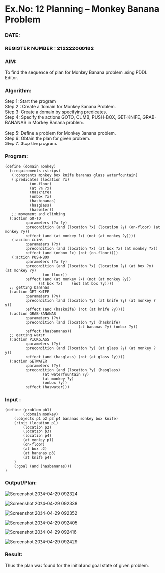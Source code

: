 # Ex.No: 12  Planning –  Monkey Banana Problem
### DATE:                                                                            
### REGISTER NUMBER : 212222060182
### AIM: 
To find the sequence of plan for Monkey Banana problem using PDDL Editor.
###  Algorithm:
Step 1:  Start the program <br> 
Step 2 : Create a domain for Monkey Banana Problem. <br> 
Step 3:  Create a domain by specifying predicates. <br> 
Step 4: Specify the actions GOTO, CLIMB, PUSH-BOX, GET-KNIFE, GRAB-BANANAS in Monkey Banana problem.<br>  
Step 5:   Define a problem for Monkey Banana problem.<br> 
Step 6:  Obtain the plan for given problem.<br> 
Step 7: Stop the program.<br> 

### Program:
```
(define (domain monkey)	       
  (:requirements :strips)
   (:constants monkey box knife bananas glass waterfountain)
   (:predicates (location ?x)
	       (on-floor)
	       (at ?m ?x)
	       (hasknife)
	       (onbox ?x)
	       (hasbananas)
	       (hasglass)
	       (haswater))
   ;; movement and climbing
  (:action GO-TO
	     :parameters (?x ?y)
	     :precondition (and (location ?x) (location ?y) (on-floor) (at monkey ?y))
	     :effect (and (at monkey ?x) (not (at monkey ?y))))
   (:action CLIMB
	     :parameters (?x)
	     :precondition (and (location ?x) (at box ?x) (at monkey ?x))
	     :effect (and (onbox ?x) (not (on-floor))))
   (:action PUSH-BOX
	     :parameters (?x ?y)
	     :precondition (and (location ?x) (location ?y) (at box ?y) (at monkey ?y) 
				 (on-floor))
	     :effect (and (at monkey ?x) (not (at monkey ?y))
			   (at box ?x)    (not (at box ?y))))
  ;; getting bananas
  (:action GET-KNIFE
	     :parameters (?y)
         :precondition (and (location ?y) (at knife ?y) (at monkey ?y))
	     :effect (and (hasknife) (not (at knife ?y))))
  (:action GRAB-BANANAS
	     :parameters (?y)
	     :precondition (and (location ?y) (hasknife) 
                                 (at bananas ?y) (onbox ?y))
	     :effect (hasbananas))
  ;; getting water
  (:action PICKGLASS
	     :parameters (?y)
	     :precondition (and (location ?y) (at glass ?y) (at monkey ?y))
	     :effect (and (hasglass) (not (at glass ?y))))
  (:action GETWATER
	     :parameters (?y)
	     :precondition (and (location ?y) (hasglass)
				 (at waterfountain ?y)
				 (at monkey ?y)
				 (onbox ?y))
	     :effect (haswater)))
```

### Input :
```
(define (problem pb1)
    	(:domain monkey)
  	(:objects p1 p2 p3 p4 bananas monkey box knife)
  	(:init (location p1)
		(location p2)
		(location p3)
		(location p4)
	 	(at monkey p1)
		(on-floor)
		(at box p2)
		(at bananas p3)
	 	(at knife p4)
	)
  	(:goal (and (hasbananas)))
)
```

### Output/Plan:
![Screenshot 2024-04-29 092324](https://github.com/Vikhram-S/AI_Lab_2023-24/assets/146576573/f7a3bbb5-0d9b-43c1-bf38-9e1171e142af)

![Screenshot 2024-04-29 092338](https://github.com/Vikhram-S/AI_Lab_2023-24/assets/146576573/40b25c93-136c-410d-9b89-95ee5000b995)

![Screenshot 2024-04-29 092352](https://github.com/Vikhram-S/AI_Lab_2023-24/assets/146576573/5867317a-726e-4940-b219-23c9edcaebf0)

![Screenshot 2024-04-29 092405](https://github.com/Vikhram-S/AI_Lab_2023-24/assets/146576573/cb8a826d-b025-4dc0-8348-12ea863ef04d)

![Screenshot 2024-04-29 092416](https://github.com/Vikhram-S/AI_Lab_2023-24/assets/146576573/9842351f-7a74-4c32-8523-0db328bcf00c)

![Screenshot 2024-04-29 092429](https://github.com/Vikhram-S/AI_Lab_2023-24/assets/146576573/cd4fe5d4-bbfc-4f4a-be73-2517abc10869)





### Result:
Thus the plan was found for the initial and goal state of given problem.
